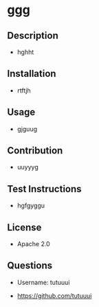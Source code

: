 # ggg

  ## Description
 * hghht

  ## Installation
 * rtftjh

  ## Usage
 * gjguug

  ## Contribution
 * uuyyyg

  ## Test Instructions
 * hgfgyggu

  ## License
 * Apache 2.0

  ## Questions
 * Username: tutuuui

  * https://github.com/tutuuui
